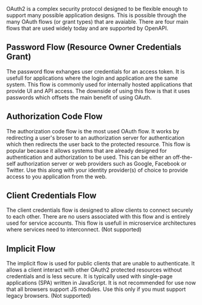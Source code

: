 OAuth2 is a complex security protocol designed to be flexible enough to support many possible application designs. This is possible through the many OAuth flows (or grant types) that are avaiable. There are four main flows that are used widely today and are supported by OpenAPI.


## Password Flow (Resource Owner Credentials Grant)
The password flow exhanges user credentials for an access token. It is usefull for applications where the login and application are the same system. This flow is commonly used for internally hosted applications that provide UI and API access. The downside of using this flow is that it uses passwords which offsets the main benefit of using OAuth.


## Authorization Code Flow
The authorization code flow is the most used OAuth flow. It works by redirecting a user's broser to an authorization server for authentication which then redirects the user back to the protected resource. This flow is popular because it allows systems that are already designed for authentication and authorization to be used. This can be either an off-the-self authorization server or web providers such as Google, Facebook or Twitter. Use this along with your identity provider(s) of choice to provide access to you application from the web.


## Client Credentials Flow
The client credentials flow is designed to allow clients to connect securely to each other. There are no users associated with this flow and is entirely used for service accounts. This flow is usefull in microservice architectures where services need to interconnect. (Not supported)


## Implicit Flow
The implicit flow is used for public clients that are unable to authenticate. It allows a client interact with other OAuth2 protected resources without credentials and is less secure. It is typically used with single-page applications (SPA) written in JavaScript. It is not recommended for use now that all browsers support JS modules. Use this only if you must support legacy browsers. (Not supported)
